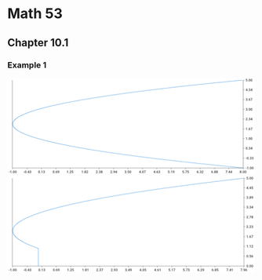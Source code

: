 # Math 53

## Chapter 10.1

### Example 1

![Chapter 10.1 Example 1A](images/calc_10_1_example_1a.png)
![Chapter 10.1 Example 1B](images/calc_10_1_example_1b.png)
